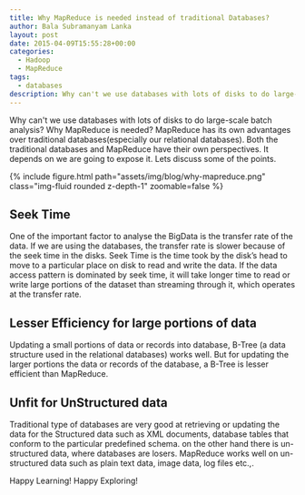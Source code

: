 ```yaml
---
title: Why MapReduce is needed instead of traditional Databases?
author: Bala Subramanyam Lanka
layout: post
date: 2015-04-09T15:55:28+00:00
categories:
  - Hadoop
  - MapReduce
tags:
  - databases
description: Why can't we use databases with lots of disks to do large-scale batch analysis? Why MapReduce is needed? MapReduce has its own advantages over traditional databases(especially our relational databases).
---
```

Why can't we use databases with lots of disks to do large-scale batch analysis? Why MapReduce is needed? MapReduce has its own advantages over traditional databases(especially our relational databases). Both the traditional databases and MapReduce have their own perspectives. It depends on we are going to expose it. Lets discuss some of the points.

{% include figure.html path="assets/img/blog/why-mapreduce.png" class="img-fluid rounded z-depth-1" zoomable=false %}

## Seek Time

One of the important factor to analyse the BigData is the transfer rate of the data. If we are using the databases, the transfer rate is slower because of the seek time in the disks. Seek Time is the time took by the disk&#8217;s head to move to a particular place on disk to read and write the data. If the data access pattern is dominated by seek time, it will take longer time to read or write large portions of the dataset than streaming through it, which operates at the transfer rate.

## Lesser Efficiency for large portions of data

Updating a small portions of data or records into database, B-Tree (a data structure used in the relational databases) works well. But for updating the larger portions the data or records of the database, a B-Tree is lesser efficient than MapReduce.

## Unfit for UnStructured data

Traditional type of databases are very good at retrieving or updating the data for the Structured data such as XML documents, database tables that conform to the particular predefined schema. on the other hand there is un-structured data, where databases are losers. MapReduce works well on un-structured data such as plain text data, image data, log files etc.,.

Happy Learning! Happy Exploring!
